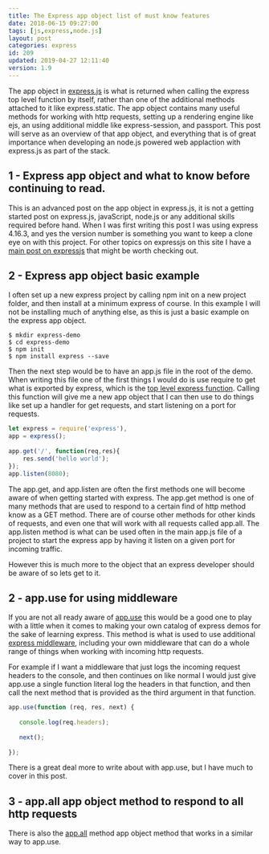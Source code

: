 ```yaml
---
title: The Express app object list of must know features
date: 2018-06-15 09:27:00
tags: [js,express,node.js]
layout: post
categories: express
id: 209
updated: 2019-04-27 12:11:40
version: 1.9
---
```


The app object in [express.js](https://expressjs.com/) is what is returned when calling the express top level function by itself, rather than one of the additional methods attached to it like express.static. The app object contains many useful methods for working with http requests, setting up a rendering engine like ejs, an using additional middle like express-session, and passport. This post will serve as an overview of that app object, and everything that is of great importance when developing an node.js powered web applaction with express.js as part of the stack.

<!-- more -->


## 1 - Express app object and what to know before continuing to read.

This is an advanced post on the app object in express.js, it is not a getting started post on express.js, javaScript, node.js or any additional skills required before hand. When I was first writing this post I was using express 4.16.3, and yes the version number is something you want to keep a clone eye on with this project. For other topics on expressjs on this site I have a [main post on expressjs](/2018/06/12/express/) that might be worth checking out.


## 2 - Express app object basic example

I often set up a new express project by calling npm init on a new project folder, and then install at a minimum express of course. In this example I will not be installing much of anything else, as this is just a basic example on the express app object.

```
$ mkdir express-demo
$ cd express-demo
$ npm init
$ npm install express --save
```

Then the next step would be to have an app.js file in the root of the demo. When writing this file one of the first things I would do is use require to get what is exported by express, which is the [top level express function](/2018/06/13/express-top-level-function/). Calling this function will give me a new app object that I can then use to do things like set up a handler for get requests, and start listening on a port for requests.

```js
let express = require('express'),
app = express();
 
app.get('/', function(req,res){
    res.send('hello world');
});
app.listen(8080);
```

The app.get, and app.listen are often the first methods one will become aware of when getting started with express. The app.get method is one of many methods that are used to respond to a certain find of http method know as a GET method. There are of course other methods for other kinds of requests, and even one that will work with all requests called app.all. The app.listen method is what can be used often in the main app.js file of a project to start the express app by having it listen on a given port for incoming traffic.

However this is much more to the object that an express developer should be aware of so lets get to it.

## 2 - app.use for using middleware

If you are not all ready aware of [app.use](/2018/06/18/express-app-use/) this would be a good one to play with a little when it comes to making your own catalog of express demos for the sake of learning express. This method is what is used to use additional [express middleware](/2018/06/25/express-middleware/), including your own middleware that can do a whole range of things when working with incoming http requests.

For example if I want a middleware that just logs the incoming request headers to the console, and then continues on like normal I would just give app.use a single function literal log the headers in that function, and then call the next method that is provided as the third argument in that function.

```js
app.use(function (req, res, next) {
 
   console.log(req.headers);
 
   next();
   
});
```

There is a great deal more to write about with app.use, but I have much to cover in this post.

## 3 - app.all app object method to respond to all http requests

There is also the [app.all](/2018/06/05/express-app-all/) method app object method that works in a similar way to app.use.